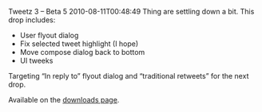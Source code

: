 Tweetz 3 – Beta 5
2010-08-11T00:48:49
Thing are settling down a bit. This drop includes:

  * User flyout dialog
  * Fix selected tweet highlight (I hope)
  * Move compose dialog back to bottom
  * UI tweeks

Targeting “In reply to” flyout dialog and “traditional retweets” for the next drop.

Available on the [downloads page](http://mike-ward.net/downloads).
